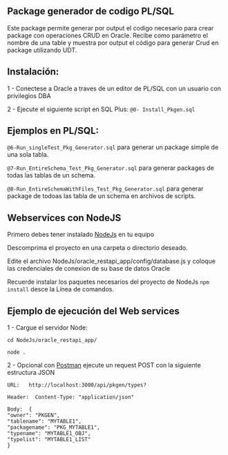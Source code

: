## Package generador de codigo PL/SQL

Este package permite generar por output el codigo necesario para crear package con operaciones CRUD en Oracle.
Recibe como parámetro el nombre de una table y muestra por output el código para generar Crud en package utilizando UDT.

## Instalación:

1 - Conectese a Oracle a traves de un editor de PL/SQL con un usuario con privilegios DBA

2 - Ejecute el siguiente script en SQL Plus:
        ```@0- Install_Pkgen.sql```

## Ejemplos en PL/SQL:

```@6-Run_singleTest_Pkg_Generator.sql``` para generar un package simple de una sola tabla.

```@7-Run_EntireSchema_Test_Pkg_Generator.sql``` para generar packages de todas las tablas de un schema.

```@8-Run_EntireSchemaWithFiles_Test_Pkg_Generator.sql``` para generar package de todoas las tabla de un schema en archivos de scripts.


## Webservices con NodeJS

Primero debes tener instalado  [NodeJs](https://nodejs.org/es/) en tu equipo

Descomprima el proyecto en una carpeta o directorio deseado.

Edite el archivo NodeJs/oracle_restapi_app/config/database.js y coloque las credenciales de conexion de su base de datos Oracle

Recuerde instalar los paquetes necesarios del proyecto de NodeJs ```npm install``` desce la Línea de comandos.

## Ejemplo de ejecución del Web services

1 - Cargue el servidor Node:

```cd NodeJs/oracle_restapi_app/```

```node .```

2 - Opcional con [Postman](https://www.getpostman.com/) ejecute un request POST con la siguiente estructura JSON

    URL:   http://localhost:3000/api/pkgen/types?

    Header:  Content-Type: "application/json"

    Body:  {
    "owner": "PKGEN",
    "tablename": "MYTABLE1",
    "packagename": "PKG_MYTABLE1",
    "typename": "MYTABLE1_OBJ",
    "typelist": "MYTABLE1_LIST"
    }


